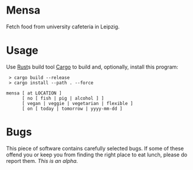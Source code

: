# Mensa

Fetch food from university cafeteria in Leipzig.

# Usage

Use [Rust](https://www.rust-lang.org/)s build tool [Cargo](https://www.rust-lang.org/) to build and, optionally, install this program:
```
 > cargo build --release
 > cargo install --path . --force
```

```
mensa [ at LOCATION ]
      [ no [ fish | pig | alcohol ] ]
      [ vegan | veggie | vegetarian | flexible ]
      [ on [ today | tomorrow | yyyy-mm-dd ]
```


# Bugs

This piece of software contains carefully selected bugs. If some of these offend you or keep you from finding the right place to eat lunch, please do report them. *This is an alpha.*

